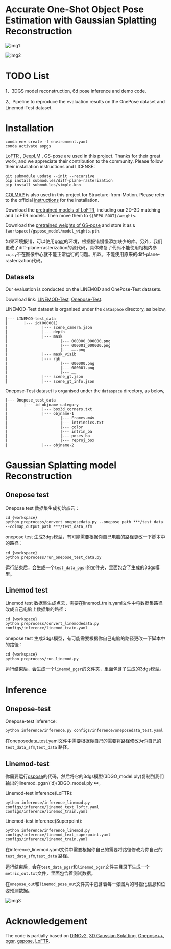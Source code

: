# Accurate One-Shot Object Pose Estimation with Gaussian Splatting Reconstruction



![img1](/home/wangxiao/6d_pose_learn/src/myproject/fig/img1.png)

![img2](/home/wangxiao/6d_pose_learn/src/myproject/fig/img2.jpeg)

# TODO List

1、3DGS model reconstruction, 6d pose inference and demo code.

2、Pipeline to reproduce the evaluation results on the OnePose dataset and Linemod-Test dataset.

# Installation

```
conda env create -f environment.yaml
conda activate aopgs
```

[LoFTR](https://github.com/zju3dv/LoFTR) , [DeepLM](https://github.com/hjwdzh/DeepLM) , GS-pose are used in this project. Thanks for their great work, and we  appreciate their contribution to the community. Please follow their  installation instructions and LICENSE:

```
git submodule update --init --recursive
pip install submodules/diff-plane-rasterization
pip install submodules/simple-knn
```

[COLMAP](https://colmap.github.io/) is also used in this project for Structure-from-Motion. Please refer to the official [instructions](https://colmap.github.io/install.html) for the installation.

Download the [pretrained models of LoFTR](https://zjueducn-my.sharepoint.com/:f:/g/personal/12121064_zju_edu_cn/EhRhr5PMG-ZLkQjClFCUYhIB_6-307bBmepX_5Cej4Z_wg?e=tSNHMn), including our 2D-3D matching and LoFTR models. Then move them to `${REPO_ROOT}/weights`.

Download the [pretrained weights of GS-pose](https://drive.google.com/file/d/1VgOAemCrEeW_nT6qQ3R12oz_3UZmQILy/view?usp=sharing) and store it as `&{workspace}/gspose_model/model_wights.pth`.

如果环境报错，可以使用[pgsr](https://github.com/zju3dv/PGSR)的环境，根据报错慢慢添加缺少的库。另外，我们更改了diff-plane-rasterization的源代码，具体修复了代码不能使用相机内参`cx,cy`不在图像中心就不能正常运行的问题。所以，不能使用原来的diff-plane-rasterization代码。



## Datasets

Our evaluation is conducted on the LINEMOD and OnePose-Test datasets. 

Download link: [LINEMOD-Test](https://bop.felk.cvut.cz/datasets/), [Onepose-Test](https://github.com/zju3dv/OnePose_Plus_Plus/blob/main/doc/dataset_document.md).

LINEMOD-Test dataset is organised under the `dataspace` directory, as below,

```
|--- LINEMOD-test_data
|       |--- id(000001)
|               |--- scene_camera.json
|               |--- depth
|               |--- mask
|                       |--- 000000_000000.png
|                       |--- 000001_000000.png
|                       |--- …….png
|               |--- mask_visib
|               |--- rgb
|                       |--- 000000.png
|                       |--- 000001.png
|                       |--- ……
|               |--- scene_gt.json
|               |--- scene_gt_info.json

```

Onepose-Test dataset is organised under the `dataspace` directory, as below,

```
|--- Onepose_test_data
|       |--- id-objname-category
|               |--- box3d_corners.txt
|               |--- objname-1
|                       |--- Frames.m4v
|                       |--- intrinsics.txt
|                       |--- color
|                       |--- intrin_ba
|                       |--- poses_ba
|                       |--- reproj_box
|               |--- objname-2
```



# Gaussian Splatting model Reconstruction

## Onepose test 

Onepose test 数据集生成初始点云：

```
cd {workspace}
python preprocess/convert_oneposedata.py --onepose_path ***/test_data --colmap_output_path ***/test_data_sfm
```

onepose test 生成3dgs模型，有可能需要根据你自己电脑的路径更改一下脚本中的路径：

```
cd {workspace}
python preprocess/run_onepose_test_data.py
```

运行结束后，会生成一个`test_data_pgsr`的文件夹，里面包含了生成的3dgs模型。

## Linemod test

Linemod test 数据集生成点云，需要在linemod_train.yaml文件中将数据集路径改成自己电脑上数据集的路径：

```
cd {workspace}
python preprocess/convert_linemodedata.py configs/inference/linemod_train.yaml
```

onepose test 生成3dgs模型，有可能需要根据你自己电脑的路径更改一下脚本中的路径：

```
cd {workspace}
python preprocess/run_linemod.py
```

运行结束后，会生成一个`linemod_pgsr`的文件夹，里面包含了生成的3dgs模型。



# Inference 

## Onepose-test

Onepose-test inference:

```
python inference/inference.py configs/inference/oneposedata_test.yaml
```

在oneposedata_test.yaml文件中需要根据你自己的需要将路径修改为你自己的 `test_data_sfm`,`test_data` 路径。



## Linemod-test

你需要运行[gspose](https://github.com/dingdingcai/GSPose)的代码，然后将它的3dgs模型(3DGO_model.ply)复制到我们输出的linemod_pgsr/(id)/3DGO_model.ply 中。



Linemod-test inference(LoFTR):

```
python inference/inference_linemod.py configs/inference/linemod_text_loftr.yaml configs/inference/linemod_train.yaml
```

Linemod-test inference(Superpoint):

```
python inference/inference_linemod.py configs/inference/linemod_text_superpoint.yaml configs/inference/linemod_train.yaml
```



在inference_linemod.yaml文件中需要根据你自己的需要将路径修改为你自己的 `test_data_sfm`,`test_data` 路径。

运行结束后，会在`test_data_pgsr`和`linemod_pgsr`文件夹目录下生成一个`metric_out.txt`文件，里面包含着测试数据。

在`onepose_out`和`linemod_pose_out`文件夹中包含着每一张图片的可视化信息和位姿预测数据。

![img3](/home/wangxiao/6d_pose_learn/src/myproject/fig/img3.jpeg)

# Acknowledgement

The code is partially based on [DINOv2](https://github.com/facebookresearch/dinov2), [3D Gaussian Splatting](https://github.com/graphdeco-inria/gaussian-splatting?tab=readme-ov-file), [Onepose++](https://zju3dv.github.io/onepose_plus_plus/), [pgsr](https://github.com/zju3dv/PGSR), [gspose](), [LoFTR](https://zju3dv.github.io/loftr/). 





